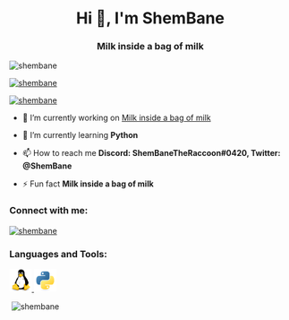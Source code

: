 <h1 align="center">Hi 👋, I'm ShemBane</h1>
<h3 align="center">Milk inside a bag of milk</h3>

<p align="left"> <img src="https://komarev.com/ghpvc/?username=shembane&label=Profile%20views&color=0e75b6&style=flat" alt="shembane" /> </p>

<p align="left"> <a href="https://github.com/ryo-ma/github-profile-trophy"><img src="https://github-profile-trophy.vercel.app/?username=shembane" alt="shembane" /></a> </p>

<p align="left"> <a href="https://twitter.com/shembane" target="blank"><img src="https://img.shields.io/twitter/follow/shembane?logo=twitter&style=for-the-badge" alt="shembane" /></a> </p>

- 🔭 I’m currently working on [Milk inside a bag of milk](https://github.com/shembane/milkinsideabagofmilk)

- 🌱 I’m currently learning **Python**

- 📫 How to reach me **Discord: ShemBaneTheRaccoon#0420, Twitter: @ShemBane**

- ⚡ Fun fact **Milk inside a bag of milk**

<h3 align="left">Connect with me:</h3>
<p align="left">
<a href="https://twitter.com/shembane" target="blank"><img align="center" src="https://raw.githubusercontent.com/rahuldkjain/github-profile-readme-generator/master/src/images/icons/Social/twitter.svg" alt="shembane" height="30" width="40" /></a>
</p>

<h3 align="left">Languages and Tools:</h3>
<p align="left"> <a href="https://www.linux.org/" target="_blank" rel="noreferrer"> <img src="https://raw.githubusercontent.com/devicons/devicon/master/icons/linux/linux-original.svg" alt="linux" width="40" height="40"/> </a> <a href="https://www.python.org" target="_blank" rel="noreferrer"> <img src="https://raw.githubusercontent.com/devicons/devicon/master/icons/python/python-original.svg" alt="python" width="40" height="40"/> </a> </p>

<p>&nbsp;<img align="center" src="https://github-readme-stats.vercel.app/api?username=shembane&show_icons=true&locale=en" alt="shembane" /></p>
